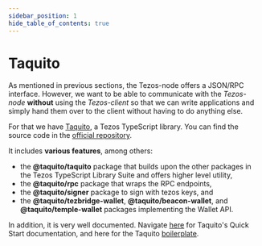 ```yaml
---
sidebar_position: 1
hide_table_of_contents: true
---
```

# Taquito

As mentioned in previous sections, the Tezos-node offers a JSON/RPC interface. However, we want to be able to communicate with the _Tezos-node_ **without** using the _Tezos-client_ so that we can write applications and simply hand them over to the client without having to do anything else. 

For that we have [Taquito](https://tezostaquito.io/), a Tezos TypeScript library. You can find the source code in the [official repository](https://github.com/ecadlabs/taquito).

It includes **various features**, among others:

* the **@taquito/taquito** package that builds upon the other packages in the Tezos TypeScript Library Suite and offers higher level utility,
* the **@taquito/rpc** package that wraps the RPC endpoints,
* the **@taquito/signer** package to sign with tezos keys, and
* the **@taquito/tezbridge-wallet**, **@taquito/beacon-wallet**, and **@taquito/temple-wallet** packages implementing the Wallet API.

In addition, it is very well documented. Navigate [here](https://tezostaquito.io/docs/quick_start/) for Taquito's Quick Start documentation, and here for the Taquito [boilerplate](https://github.com/ecadlabs/taquito-boilerplate).

  


